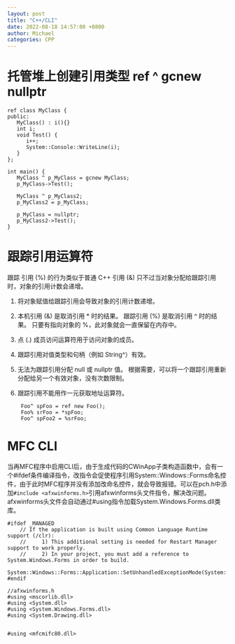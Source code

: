 ```yaml
---
layout: post
title: "C++/CLI"
date: 2022-08-18 14:57:00 +0800
author: Michael
categories: CPP
---
```


# 托管堆上创建引用类型 ref ^ gcnew nullptr

	ref class MyClass {
	public:
	   MyClass() : i(){}
	   int i;
	   void Test() {
	      i++;
	      System::Console::WriteLine(i);
	   }
	};

	int main() {
	   MyClass ^ p_MyClass = gcnew MyClass;
	   p_MyClass->Test();
	
	   MyClass ^ p_MyClass2;
	   p_MyClass2 = p_MyClass;
	
	   p_MyClass = nullptr;
	   p_MyClass2->Test();
	}

# 跟踪引用运算符
跟踪 引用 (%) 的行为类似于普通 C++ 引用 (&) 只不过当对象分配给跟踪引用时，对象的引用计数会递增。

1. 将对象赋值给跟踪引用会导致对象的引用计数递增。
1. 本机引用 (&) 是取消引用 * 时的结果。 跟踪引用 (%) 是取消引用 ^ 时的结果。 只要有指向对象的 %，此对象就会一直保留在内存中。
1. 点 (.) 成员访问运算符用于访问对象的成员。
1. 跟踪引用对值类型和句柄（例如 String^）有效。
1. 无法为跟踪引用分配 null 或 nullptr 值。 根据需要，可以将一个跟踪引用重新分配给另一个有效对象，没有次数限制。
1. 跟踪引用不能用作一元获取地址运算符。

		Foo^ spFoo = ref new Foo();
		Foo% srFoo = *spFoo;
		Foo^ spFoo2 = %srFoo;

# MFC CLI
当再MFC程序中启用CLI后，由于生成代码的CWinApp子类构造函数中，会有一个#ifdef条件编译指令，改指令会促使程序引用System::Windows::Forms命名控件，由于此时MFC程序并没有添加改命名控件，就会导致报错。可以在pch.h中添加`#include <afxwinforms.h>`引用afxwinforms头文件指令，解决改问题。afxwinforms头文件会自动通过#using指令加载System.Windows.Forms.dll类库。

	#ifdef _MANAGED
		// If the application is built using Common Language Runtime support (/clr):
		//     1) This additional setting is needed for Restart Manager support to work properly.
		//     2) In your project, you must add a reference to System.Windows.Forms in order to build.
		System::Windows::Forms::Application::SetUnhandledExceptionMode(System::Windows::Forms::UnhandledExceptionMode::ThrowException);
	#endif

	//afxwinforms.h
	#using <mscorlib.dll>
	#using <System.dll>
	#using <System.Windows.Forms.dll>
	#using <System.Drawing.dll>
	
	
	#using <mfcmifc80.dll>